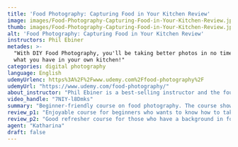 ```yaml
---
title: 'Food Photography: Capturing Food in Your Kitchen Review'
image: images/Food-Photography-Capturing-Food-in-Your-Kitchen-Review.jpeg
thumb: images/Food-Photography-Capturing-Food-in-Your-Kitchen-Review.jpeg
alt: 'Food Photography: Capturing Food in Your Kitchen Review'
instructors: Phil Ebiner
metades: >-
  "With DIY Food Photography, you'll be taking better photos in no time with
  what you have in your own kitchen!"
categories: digital photography
language: English
udemyUrlenc: https%3A%2F%2Fwww.udemy.com%2Ffood-photography%2F
udemyUrl: "https://www.udemy.com/food-photography/"
about_instructor: "Phil Ebiner is a best-selling instructor and the founder of Video School Online Inc., which provides different online courses for people to develop new skills.  He graduated with Bachelor of Arts in Film and Television Production at Loyola Marymount University and has worked in various countries around the world. His aim to help other people to be a better creator to achieve the lifestyle that they want."
video_handle: "7NIY-l8Dmks"
summary: "Beginner-friendly course on food photography. The course showed easily accessible equipment that the students can utilize to practice their skills. It gives the students the confidence and motivation to continue using their skills."
review_p1: "Enjoyable course for beginners who wants to know how to take better photos for their personal use. It has all the essential knowledge that the students need to know before they can take a good food photograph. The course utilized different household materials that are accessible to the students which allows them to practice their skills without spending too much on equipment. Great examples and ideas that the students can be creative with and take their own photos using the models in the class. The course is simplified to help the students understand everything easily and really easy for non-English speakers to absorb the lessons."
review_p2: "Good refresher course for those who have a background in food photography. It has a lot of information on how to utilize lighting, ISO, aperture, and shutter speed. The content provides the students with a great overview and showing various styles of food photography to expose them to different styles that they can experiment with on their own. The equipment is accessible and the training is easily grasped by the students which give them more confidence in their skills. It also encourages them to practice more with the knowledge that they can utilize various items in their household. The techniques were explained in detail, concise and straight to the point."
agent: "Katharina"
draft: false
---
```


